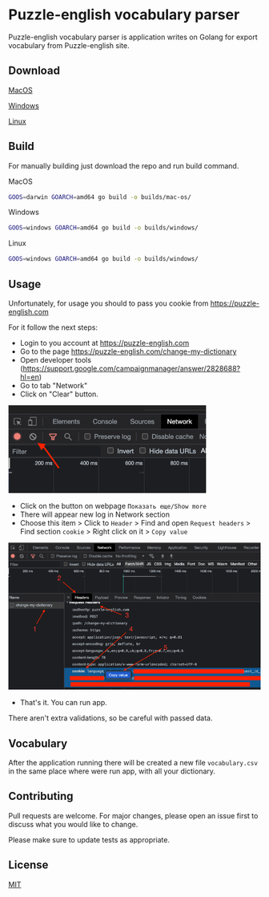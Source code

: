 # Puzzle-english vocabulary parser

Puzzle-english vocabulary parser is application writes on Golang for export vocabulary from Puzzle-english site.

## Download
[MacOS](https://github.com/lutogin/go-puzzle-english-vocabulary-parser/builds/mac-os/go-puzzle-english-vocabulary-parser)

[Windows](https://github.com/lutogin/go-puzzle-english-vocabulary-parser/builds/windows/go-puzzle-english-vocabulary-parser.exe)

[Linux](https://github.com/lutogin/go-puzzle-english-vocabulary-parser/builds/linux/go-puzzle-english-vocabulary-parser)

## Build
For manually building just download the repo and run build command.

MacOS
```bash
GOOS=darwin GOARCH=amd64 go build -o builds/mac-os/
```

Windows
```bash
GOOS=windows GOARCH=amd64 go build -o builds/windows/
```

Linux
```bash
GOOS=windows GOARCH=amd64 go build -o builds/windows/
```

## Usage

Unfortunately, for usage you should to pass you cookie from https://puzzle-english.com

For it follow the next steps:
* Login to you account at https://puzzle-english.com
* Go to the page https://puzzle-english.com/change-my-dictionary
* Open developer tools (https://support.google.com/campaignmanager/answer/2828688?hl=en)
* Go to tab "Network"
* Click on "Clear" button.

![image](./manual/img/clear-network-logs.png)
* Click on the button on webpage `Показать еще/Show more`
* There will appear new log in Network section
* Choose this item > Click to `Header` > Find and open `Request headers` > Find section `cookie` > Right click on it > `Copy value`

![image](./manual/img/get-cookie.png)
* That's it. You can run app.

There aren't extra validations, so be careful with passed data.

## Vocabulary

After the application running there will be created a new file `vocabulary.csv` in the same place where were run app, with all your dictionary.

## Contributing

Pull requests are welcome. For major changes, please open an issue first
to discuss what you would like to change.

Please make sure to update tests as appropriate.

## License

[MIT](https://choosealicense.com/licenses/mit/)